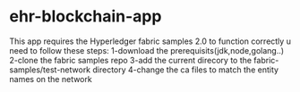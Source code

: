 # ehr-blockchain-app
This app requires the Hyperledger fabric samples 2.0 to function correctly
u need to follow these steps:
1-download the prerequisits(jdk,node,golang..)
2-clone the fabric samples repo
3-add the current direcory to the fabric-samples/test-network directory
4-change the ca files to match the entity names on the network
